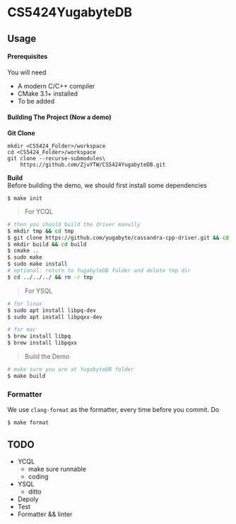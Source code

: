 # CS5424YugabyteDB

## Usage
#### Prerequisites
You will need
* A modern C/C++ compiler
* CMake 3.1+ installed
* To be added

#### Building The Project (Now a demo)
**Git Clone**
```
mkdir <CS5424_Folder>/workspace
cd <CS5424_Folder>/workspace 
git clone --recurse-submodules\
    https://github.com/ZjuYTW/CS5424YugabyteDB.git

```

**Build**  
Before building the demo, we should first install some dependencies
```
$ make init
```
> For YCQL
```bash
# then you should build the driver manully
$ mkdir tmp && cd tmp
$ git clone https://github.com/yugabyte/cassandra-cpp-driver.git && cd cassandra-cpp-driver
$ mkdir build && cd build
$ cmake ..
$ sudo make
$ sudo make install
# optional: return to YugabyteDB folder and delete tmp dir
$ cd ../../../ && rm -r tmp
```
> For YSQL
```bash
# for linux
$ sudo apt install libpq-dev
$ sudo apt install libpqxx-dev

# for mac
$ brew install libpq
$ brew install libpqxx
```
> Build the Demo
```bash
# make sure you are at YugabyteDB folder
$ make build
```

### Formatter
We use `clang-format` as the formatter, every time before you commit. Do
```
$ make format
```

## TODO
* YCQL
  * make sure runnable
  * coding
* YSQL
  * ditto
* Depoly
* Test
* Formatter && linter

